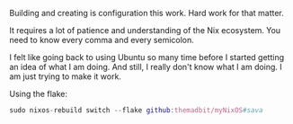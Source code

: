 Building and creating is configuration this work. Hard work for that matter.

It requires a lot of patience and understanding of the Nix ecosystem. You need to know every comma and every semicolon.

I felt like going back to using Ubuntu so many time before I started getting an idea of what I am doing. And still, I really don't know what I am doing. I am just trying to make it work.

Using the flake:

```nix
sudo nixos-rebuild switch --flake github:themadbit/myNixOS#sava
```